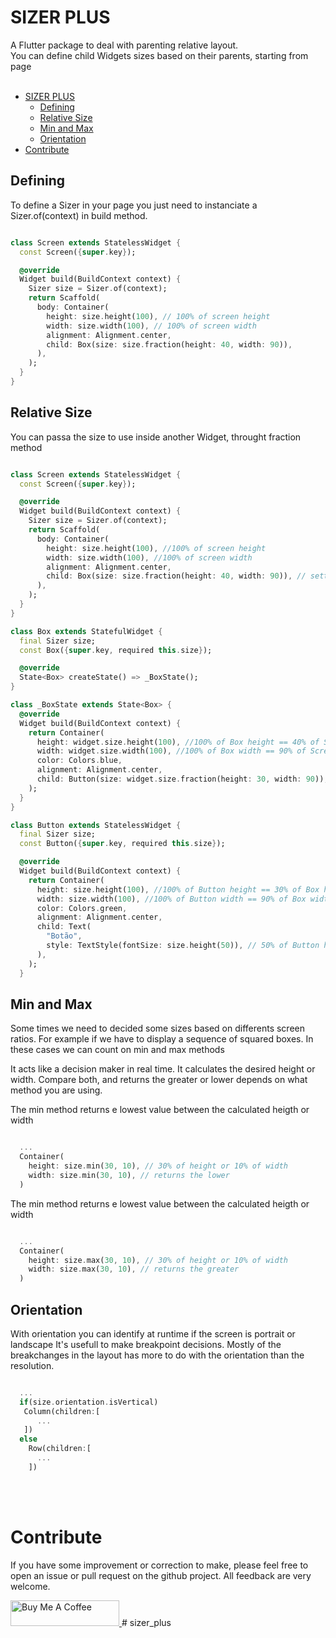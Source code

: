 # SIZER PLUS

A Flutter package to deal with parenting relative layout.<br/>
You can define child Widgets sizes based on their parents, starting from page<br/>
<br/>


- [SIZER PLUS](#sizer-plus)
  - [Defining](#defining)
  - [Relative Size](#relative-size)
  - [Min and Max](#min-and-max)
  - [Orientation](#orientation)
- [Contribute](#contribute)




## Defining

To define a Sizer in your page you just need to instanciate a Sizer.of(context) in build method.

```dart

class Screen extends StatelessWidget {
  const Screen({super.key});

  @override
  Widget build(BuildContext context) {
    Sizer size = Sizer.of(context);
    return Scaffold(
      body: Container(
        height: size.height(100), // 100% of screen height
        width: size.width(100), // 100% of screen width
        alignment: Alignment.center,
        child: Box(size: size.fraction(height: 40, width: 90)),
      ),
    );
  }
}

```


## Relative Size
You can passa the size to use inside another Widget, throught fraction method

```dart

class Screen extends StatelessWidget {
  const Screen({super.key});

  @override
  Widget build(BuildContext context) {
    Sizer size = Sizer.of(context);
    return Scaffold(
      body: Container(
        height: size.height(100), //100% of screen height
        width: size.width(100), //100% of screen width
        alignment: Alignment.center,
        child: Box(size: size.fraction(height: 40, width: 90)), // setting Box as 40% of screen height and 90% of screen width 
      ),
    );
  }
}

class Box extends StatefulWidget {
  final Sizer size;
  const Box({super.key, required this.size});

  @override
  State<Box> createState() => _BoxState();
}

class _BoxState extends State<Box> {
  @override
  Widget build(BuildContext context) {
    return Container(
      height: widget.size.height(100), //100% of Box height == 40% of Screen height
      width: widget.size.width(100), //100% of Box width == 90% of Screen width
      color: Colors.blue,
      alignment: Alignment.center,
      child: Button(size: widget.size.fraction(height: 30, width: 90)),  // setting Box as 30% of Box height and 90% of Box width 
    );
  }
}

class Button extends StatelessWidget {
  final Sizer size;
  const Button({super.key, required this.size});

  @override
  Widget build(BuildContext context) {
    return Container(
      height: size.height(100), //100% of Button height == 30% of Box height
      width: size.width(100), //100% of Button width == 90% of Box width
      color: Colors.green,
      alignment: Alignment.center,
      child: Text(
        "Botão",
        style: TextStyle(fontSize: size.height(50)), // 50% of Button height
      ),
    );
  }

```


## Min and Max
Some times we need to decided some sizes based on differents screen ratios. 
For example if we have to display a sequence of squared boxes.
In these cases we can count on min and max methods

It acts like a decision maker in real time. 
It calculates the desired height or width. 
Compare both, and returns the greater or lower depends on what method you are using.

The min method returns e lowest value between the calculated heigth or width

```dart

  ...
  Container(
    height: size.min(30, 10), // 30% of height or 10% of width
    width: size.min(30, 10), // returns the lower
  )

```

The min method returns e lowest value between the calculated heigth or width

```dart

  ...
  Container(
    height: size.max(30, 10), // 30% of height or 10% of width
    width: size.max(30, 10), // returns the greater
  )

```



## Orientation
With orientation you can identify at runtime if the screen is portrait or landscape
It's usefull to make breakpoint decisions.
Mostly of the breakchanges in the layout has more to do with the orientation than the resolution.

```dart

  ...
  if(size.orientation.isVertical)
   Column(children:[
      ...
   ])
  else
    Row(children:[
      ...
    ])

```


<br/><br/>

# Contribute
If you have some improvement or correction to make, please feel free to open an issue or pull request on the github project. All feedback are very welcome.


<a href="https://www.buymeacoffee.com/guilhermetog" target="_blank">
  <img src="https://cdn.buymeacoffee.com/buttons/default-orange.png" alt="Buy Me A Coffee" height="41" width="174">
</a># sizer_plus
